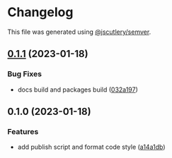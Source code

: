 # Changelog

This file was generated using [@jscutlery/semver](https://github.com/jscutlery/semver).

## [0.1.1](https://github.com/StringKe/tsrpc/compare/v0.1.0...v0.1.1) (2023-01-18)

### Bug Fixes

-   docs build and packages build ([032a197](https://github.com/StringKe/tsrpc/commit/032a19759160ef3040646bc8e11c2ca41e88324d))

## 0.1.0 (2023-01-18)

### Features

-   add publish script and format code style ([a14a1db](https://github.com/StringKe/tsrpc/commit/a14a1dbcffb8676c0fa49cc180cb0e6ec833e2e6))
